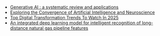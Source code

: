 - [Generative AI : a systematic review and applications](https://cur.at/LHHVF1X?m=web)
- [Exploring the Convergence of Artificial Intelligence and Neuroscience](https://cur.at/MN5c1HH?m=web)
- [Top Digital Transformation Trends To Watch In 2025](https://cur.at/F1ugpV4?m=web)
- [An integrated deep learning model for intelligent recognition of long-distance natural gas pipeline features](https://cur.at/DYu7IIw?m=web)
